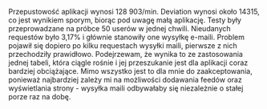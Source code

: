 Przepustowość aplikacji wynosi 128 903/min. Deviation wynosi około 14315, co jest wynikiem sporym, biorąc pod uwagę małą aplikację. Testy były przeprowadzane na próbce 50 userów w jednej chwili. Nieudanych requestów było 3,17% i głównie stanowiły one wysyłkę e-maili. Problem pojawił się dopiero po kilku requestach wysyłki maili, pierwsze z nich przechodziły prawidłowo. Podejrzewam, że wynika to ze zastosowania jednej tabeli, która ciągle rośnie i jej przeszukanie jest dla aplikacji coraz bardziej obciążające. Mimo wszystko jest to dla mnie do zaakceptowania, ponieważ najbardziej zależy mi na możliwości dodawania feedów oraz wyświetlania strony - wysyłka maili odbywałaby się niezależnie o stałej porze raz na dobę.